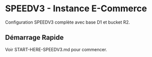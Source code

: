 # SPEEDV3 - Instance E-Commerce

Configuration SPEEDV3 complète avec base D1 et bucket R2.

## Démarrage Rapide
Voir START-HERE-SPEEDV3.md pour commencer.

